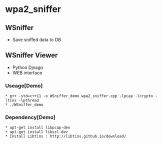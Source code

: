# wpa2_sniffer
## WSniffer
* Save sniffed data to DB
## WSniffer Viewer
* Python Djnago
* WEB interface
### Useage[Demo]
	* g++ -std=c++11 -o WSniffer_demo wpa2_sniffer.cpp -lpcap -lcrypto -ltins -lpthread
	* ./WSniffer_demo
### Dependency[Demo]
	* apt-get install libpcap-dev
	* apt-get install libssl-dev
	* Install Libtins : http://libtins.github.io/download/

